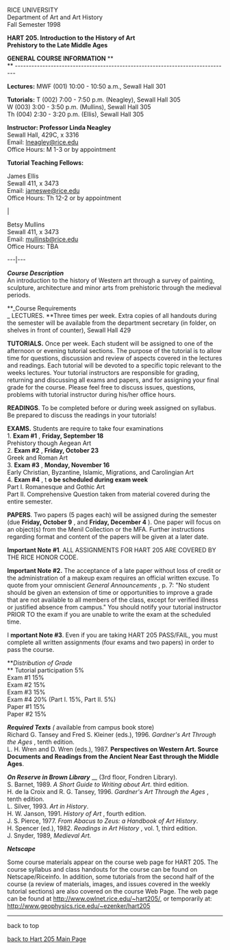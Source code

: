 RICE UNIVERSITY  
Department of Art and Art History  
Fall Semester 1998

**HART 205. Introduction to the History of Art  
Prehistory to the Late Middle Ages**

**GENERAL COURSE INFORMATION** **  
**
\------------------------------------------------------------------------------

**Lectures:** MWF (001) 10:00 - 10:50 a.m., Sewall Hall 301

**Tutorials:** T (002) 7:00 - 7:50 p.m. (Neagley), Sewall Hall 305  
W (003) 3:00 - 3:50 p.m. (Mullins), Sewall Hall 305  
Th (004) 2:30 - 3:20 p.m. (Ellis), Sewall Hall 305

  
**Instructor: Professor Linda Neagley**  
Sewall Hall, 429C, x 3316  
Email: [lneagley@rice.edu](mailto:lneagley@rice.edu)  
Office Hours: M 1-3 or by appointment

**Tutorial Teaching Fellows:**  

James Ellis  
Sewall 411, x 3473  
Email: [jameswe@rice.edu](mailto:jameswe@rice.edu)  
Office Hours: Th 12-2 or by appointment

|

Betsy Mullins  
Sewall 411, x 3473  
Email: [mullinsb@rice.edu](mailto:mullins@rice.edu)  
Office Hours: TBA  
  
---|---  
  
**_Course Description_**  
An introduction to the history of Western art through a survey of painting,
sculpture, architecture and minor arts from prehistoric through the medieval
periods.  

**_Course Requirements  
_ LECTURES. **Three times per week. Extra copies of all handouts during the
semester will be available from the department secretary (in folder, on
shelves in front of counter), Sewall Hall 429

**TUTORIALS.** Once per week. Each student will be assigned to one of the
afternoon or evening tutorial sections. The purpose of the tutorial is to
allow time for questions, discussion and review of aspects covered in the
lectures and readings. Each tutorial will be devoted to a specific topic
relevant to the weeks lectures. Your tutorial instructors are responsible for
grading, returning and discussing all exams and papers, and for assigning your
final grade for the course. Please feel free to discuss issues, questions,
problems with tutorial instructor during his/her office hours.

**READINGS**. To be completed before or during week assigned on syllabus. Be
prepared to discuss the readings in your tutorials!  

**EXAMS.** Students are require to take four examinations  
1\. **Exam #1** , **Friday, September 18**  
Prehistory though Aegean Art  
2\. **Exam #2** , **Friday, October 23**  
Greek and Roman Art  
3\. **Exam #3** , **Monday, November 16**  
Early Christian, Byzantine, Islamic, Migrations, and Carolingian Art  
4\. **Exam #4** , t **o be scheduled during exam week**  
Part I. Romanesque and Gothic Art  
Part II. Comprehensive Question taken from material covered during the entire
semester.

**PAPERS**. Two papers (5 pages each) will be assigned during the semester
(due **Friday, October 9** , and **Friday, December 4** ). One paper will
focus on an object(s) from the Menil Collection or the MFA. Further
instructions regarding format and content of the papers will be given at a
later date.

**Important Note #1**. ALL ASSIGNMENTS FOR HART 205 ARE COVERED BY THE RICE
HONOR CODE.

**Important Note #2.** The acceptance of a late paper without loss of credit
or the administration of a makeup exam requires an official written excuse. To
quote from your omniscient _General Announcements_ , p. 7: "No student should
be given an extension of time or opportunities to improve a grade that are not
available to all members of the class, except for verified illness or
justified absence from campus." You should notify your tutorial instructor
PRIOR TO the exam if you are unable to write the exam at the scheduled time.

I **mportant Note #3**. Even if you are taking HART 205 PASS/FAIL, you must
complete all written assignments (four exams and two papers) in order to pass
the course.

**_Distribution of Grade_  
** Tutorial participation 5%  
Exam #1 15%  
Exam #2 15%  
Exam #3 15%  
Exam #4 20% (Part I. 15%, Part II. 5%)  
Paper #1 15%  
Paper #2 15%

**_Required Texts_** _(_ available from campus book store)  
Richard G. Tansey and Fred S. Kleiner (eds.), 1996. _Gardner's Art Through the
Ages_ , tenth edition.  
L. H. Wren and D. Wren (eds.), 1987. **Perspectives on Western Art. Source
Documents and Readings from the Ancient Near East through the Middle Ages**.

**_On Reserve in Brown Library_** __ (3rd floor, Fondren Library).  
S. Barnet, 1989. _A Short Guide to Writing about Art_. third edition.  
H. de la Croix and R. G. Tansey, 1996. _Gardner's Art Through the Ages_ ,
tenth edition.  
L. Silver, 1993. _Art in History_.  
H. W. Janson, 1991. _History of Art_ , fourth edition.  
J. S. Pierce, 1977. _From Abacus to Zeus: a Handbook of Art History_.  
H. Spencer (ed.), 1982. _Readings in Art History_ , vol. 1, third edition.  
J. Snyder, 1989, _Medieval Art._

**_Netscape_**

Some course materials appear on the course web page for HART 205. The course
syllabus and class handouts for the course can be found on Netscape/Riceinfo.
In addition, some tutorials from the second half of the course (a review of
materials, images, and issues covered in the weekly tutorial sections) are
also covered on the course Web Page. The web page can be found at
http://www.owlnet.rice.edu/~hart205/, or temporarily at:
<http://www.geophysics.rice.edu/~ezenker/hart205>



* * *

back to top

[back to Hart 205 Main Page](index.html)

